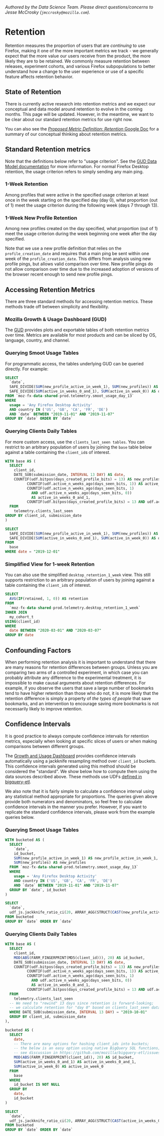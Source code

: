 *Authored by the Data Science Team. Please direct questions/concerns to Jesse McCrosky (`jmccrosky@mozilla.com`).*

# Retention

Retention measures the proportion of users that are *continuing* to use Firefox, making it one of the more important metrics we track - we generally expect that the more value our users receive from the product, the more likely they are to be retained. We commonly measure retention between releases, experiment cohorts, and various Firefox subpopulations to better understand how a change to the user experience or use of a specific feature affects retention behavior.

## State of Retention

There is currently active research into retention metrics and we expect our conceptual and data model around retention to evolve in the coming months.  This page will be updated.  However, in the meantime, we want to be clear about our standard retention metrics for use right now.

You can also see the [_Proposed Metric Definition: Retention_ Google Doc](https://docs.google.com/document/d/1VtqNFQFB9eJNr57h3Mz-lldMcpSYQKHVn2jzMMjPFYY/) for a summary of our conceptual thinking about retention metrics.

## Standard Retention metrics

Note that the definitions below refer to "usage criterion".  See the [GUD Data Model documentation](https://docs.google.com/document/d/1sIHCCaJhtfxj-dnbInfuIjlMRhCFbEhFiBESaezIRwM/edit#heading=h.ysqpvceb7pgt) for more information.  For normal Firefox Desktop retention, the usage criterion refers to simply sending any main ping.

### 1-Week Retention

Among profiles that were active in the specified usage criterion at least once in the week starting on the specified day (day 0), what proportion (out of 1) meet the usage criterion during the following week (days 7 through 13).

### 1-Week New Profile Retention

Among new profiles created on the day specified, what proportion (out of 1) meet the usage criterion during the week beginning one week after the day specified.

Note that we use a new profile definition that relies on the `profile_creation_date` and requires that a main ping be sent within one week of the `profile_creation_date`.  This differs from analysis using new profile pings, but allows valid comparison over time. New profile pings do not allow comparison over time due to the increased adoption of versions of the browser recent enough to send new profile pings.

## Accessing Retention Metrics

There are three standard methods for accessing retention metrics.  These methods trade off between simplicity and flexibility.

### Mozilla Growth & Usage Dashboard (GUD)

The [GUD](https://growth-stage.bespoke.nonprod.dataops.mozgcp.net/) provides plots and exportable tables of both retention metrics over time.  Metrics are available for most products and can be sliced by OS, language, country, and channel.

### Querying Smoot Usage Tables

For programmatic access, the tables underlying GUD can be queried directly.  For example:

```sql
SELECT
  `date`,
  SAFE_DIVIDE(SUM(new_profile_active_in_week_1), SUM(new_profiles)) AS one_week_new_profile_retention,
  SAFE_DIVIDE(SUM(active_in_weeks_0_and_1), SUM(active_in_week_0)) AS one_week_retention
FROM `moz-fx-data-shared-prod.telemetry.smoot_usage_day_13`
WHERE
  usage = 'Any Firefox Desktop Activity'
  AND country IN ('US', 'GB', 'CA', 'FR', 'DE')
  AND `date` BETWEEN "2019-11-01" AND "2019-11-07"
GROUP BY `date` ORDER BY `date`
```

### Querying Clients Daily Tables

For more custom access, use the `clients_last_seen tables`.  You can restrict to an arbitrary population of users by joining the `base` table below against a table containing the `client_id`s of interest.

```sql
WITH base AS (
  SELECT
    client_id,
    DATE_SUB(submission_date, INTERVAL 13 DAY) AS date,
    COUNTIF(udf.bitpos(days_created_profile_bits) = 13) AS new_profiles,
          COUNTIF(udf.active_n_weeks_ago(days_seen_bits, 1)) AS active_in_week_0,
          COUNTIF(udf.active_n_weeks_ago(days_seen_bits, 1)
            AND udf.active_n_weeks_ago(days_seen_bits, 0))
            AS active_in_weeks_0_and_1,
          COUNTIF(udf.bitpos(days_created_profile_bits) = 13 AND udf.active_n_weeks_ago(days_seen_bits, 0)) AS new_profile_active_in_week_1
  FROM
    telemetry.clients_last_seen
GROUP BY client_id, submission_date
)

SELECT
  SAFE_DIVIDE(SUM(new_profile_active_in_week_1), SUM(new_profiles)) AS one_week_new_profile_retention,
  SAFE_DIVIDE(SUM(active_in_weeks_0_and_1), SUM(active_in_week_0)) AS one_week_retention
FROM
  base
WHERE date = "2019-12-01"
```

### Simplified View for 1-week Retention

You can also use the simplified `desktop_retention_1_week` view.  This still supports restriction to an arbitrary population of users by joining against a table containing the `client_id`s of interest.

```sql
SELECT
  AVG(IF(retained, 1, 0)) AS retention
FROM
  `moz-fx-data-shared-prod.telemetry.desktop_retention_1_week`
INNER JOIN
  my_cohort_t
USING(client_id)
WHERE
  date BETWEEN "2020-03-01" AND "2020-03-07"
GROUP BY date
```

## Confounding Factors

When performing retention analysis it is important to understand that there are many reasons for retention differences between groups.  Unless you are comparing two arms of a controlled experiment, in which case you can probably attribute any difference to the experimental treatment, it is impossible to make causal arguments about retention differences.  For example, if you observe the users that save a large number of bookmarks tend to have higher retention than those who do not,  it is more likely that the retention difference is simply a property of *the types of people* that save bookmarks, and an intervention to encourage saving more bookmarks is not necessarily likely to improve retention.

## Confidence Intervals

It is good practice to always compute confidence intervals for retention metrics, especially when looking at specific slices of users or when making comparisons between different groups.

The [Growth and Usage Dashboard](https://growth-stage.bespoke.nonprod.dataops.mozgcp.net/) provides confidence intervals automatically using a jackknife resampling method over `client_id` buckets.  This confidence intervals generated using this method should be considered the "standard".  We show below how to compute them using the data sources described above.  These methods use UDFs [defined in bigquery-etl](https://github.com/mozilla/bigquery-etl/blob/master/udf_js/jackknife_ratio_ci.sql).

We also note that it is fairly simple to calculate a confidence interval using any statistical method appropriate for proportions.  The queries given above provide both numerators and denominators, so feel free to calculate confidence intervals in the manner you prefer.  However, if you want to replicate the standard confidence intervals, please work from the example queries below.

### Querying Smoot Usage Tables

```sql
WITH bucketed AS (
  SELECT
    `date`,
    id_bucket,
    SUM(new_profile_active_in_week_1) AS new_profile_active_in_week_1,
    SUM(new_profiles) AS new_profiles
  FROM `moz-fx-data-shared-prod.telemetry.smoot_usage_day_13`
  WHERE
    usage = 'Any Firefox Desktop Activity'
    AND country IN ('US', 'GB', 'CA', 'FR', 'DE')
    AND `date` BETWEEN "2019-11-01" AND "2019-11-07"
  GROUP BY `date`, id_bucket
)

SELECT
  `date`,
  udf_js.jackknife_ratio_ci(20, ARRAY_AGG(STRUCT(CAST(new_profile_active_in_week_1 AS float64), CAST(new_profiles as FLOAT64)))) AS one_week_new_profile_retention
FROM bucketed
GROUP BY `date` ORDER BY `date`
```

### Querying Clients Daily Tables

```sql
WITH base AS (
  SELECT
    client_id,
    MOD(ABS(FARM_FINGERPRINT(MD5(client_id))), 20) AS id_bucket,
    DATE_SUB(submission_date, INTERVAL 13 DAY) AS date,
    COUNTIF(udf.bitpos(days_created_profile_bits) = 13) AS new_profiles,
          COUNTIF(udf.active_n_weeks_ago(days_seen_bits, 1)) AS active_in_week_0,
          COUNTIF(udf.active_n_weeks_ago(days_seen_bits, 1)
            AND udf.active_n_weeks_ago(days_seen_bits, 0))
            AS active_in_weeks_0_and_1,
          COUNTIF(udf.bitpos(days_created_profile_bits) = 13 AND udf.active_n_weeks_ago(days_seen_bits, 0)) AS new_profile_active_in_week_1
  FROM
    telemetry.clients_last_seen
  -- We need to "rewind" 13 days since retention is forward-looking;
  -- we calculate retention for "day 0" based on clients_last_seen data from "day 13".
  WHERE DATE_SUB(submission_date, INTERVAL 13 DAY) = "2019-10-01"
  GROUP BY client_id, submission_date
),

bucketed AS (
  SELECT
    date,
    -- There are many options for hashing client_ids into buckets;
    -- the below is an easy option using native BigQuery SQL functions;
    -- see discussion in https://github.com/mozilla/bigquery-etl/issues/36
    MOD(ABS(FARM_FINGERPRINT(client_id)), 20) AS id_bucket,
    SUM(active_in_weeks_0_and_1) AS active_in_weeks_0_and_1,
    SUM(active_in_week_0) AS active_in_week_0
  FROM
    base
  WHERE
    id_bucket IS NOT NULL
  GROUP BY
    date,
    id_bucket
)

SELECT
  `date`,
  udf_js.jackknife_ratio_ci(20, ARRAY_AGG(STRUCT(CAST(active_in_weeks_0_and_1 AS float64), CAST(active_in_week_0 as FLOAT64)))) AS one_week_retention
FROM bucketed
GROUP BY `date` ORDER BY `date`
```
